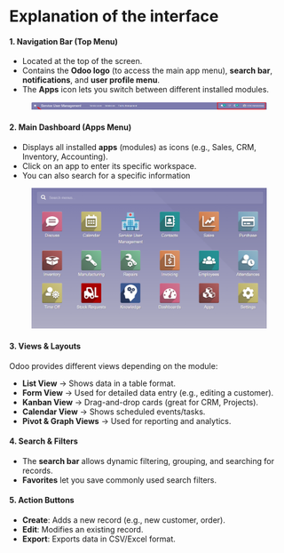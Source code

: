 # Explanation of the interface

#### **1. Navigation Bar (Top Menu)**

* Located at the top of the screen.
* Contains the **Odoo logo** (to access the main app menu), **search bar**, **notifications**, and **user profile menu**.
* The **Apps** icon lets you switch between different installed modules.

<figure><img src="../../.gitbook/assets/image (168).png" alt=""><figcaption></figcaption></figure>

#### **2. Main Dashboard (Apps Menu)**

* Displays all installed **apps** (modules) as icons (e.g., Sales, CRM, Inventory, Accounting).
* Click on an app to enter its specific workspace.
* You can also search for a specific information

<figure><img src="../../.gitbook/assets/image (169).png" alt=""><figcaption></figcaption></figure>

#### **3. Views & Layouts**

Odoo provides different views depending on the module:

* **List View** → Shows data in a table format.
* **Form View** → Used for detailed data entry (e.g., editing a customer).
* **Kanban View** → Drag-and-drop cards (great for CRM, Projects).
* **Calendar View** → Shows scheduled events/tasks.
* **Pivot & Graph Views** → Used for reporting and analytics.

#### **4. Search & Filters**

* The **search bar** allows dynamic filtering, grouping, and searching for records.
* **Favorites** let you save commonly used search filters.

#### **5. Action Buttons**

* **Create**: Adds a new record (e.g., new customer, order).
* **Edit**: Modifies an existing record.
* **Export**: Exports data in CSV/Excel format.

